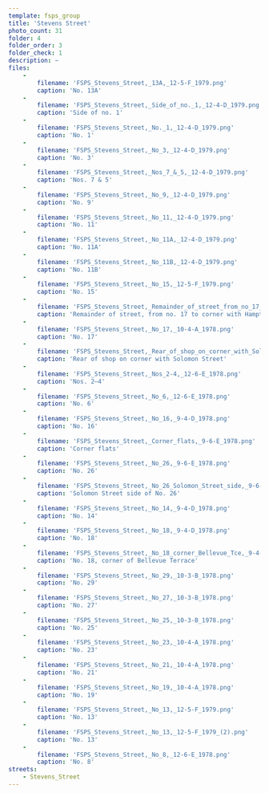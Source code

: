 ```yaml
---
template: fsps_group
title: 'Stevens Street'
photo_count: 31
folder: 4
folder_order: 3
folder_check: 1
description: ~
files:
    -
        filename: 'FSPS_Stevens_Street,_13A,_12-5-F_1979.png'
        caption: 'No. 13A'
    -
        filename: 'FSPS_Stevens_Street,_Side_of_no._1,_12-4-D_1979.png'
        caption: 'Side of no. 1'
    -
        filename: 'FSPS_Stevens_Street,_No._1,_12-4-D_1979.png'
        caption: 'No. 1'
    -
        filename: 'FSPS_Stevens_Street,_No_3,_12-4-D_1979.png'
        caption: 'No. 3'
    -
        filename: 'FSPS_Stevens_Street,_Nos_7_&_5,_12-4-D_1979.png'
        caption: 'Nos. 7 & 5'
    -
        filename: 'FSPS_Stevens_Street,_No_9,_12-4-D_1979.png'
        caption: 'No. 9'
    -
        filename: 'FSPS_Stevens_Street,_No_11,_12-4-D_1979.png'
        caption: 'No. 11'
    -
        filename: 'FSPS_Stevens_Street,_No_11A,_12-4-D_1979.png'
        caption: 'No. 11A'
    -
        filename: 'FSPS_Stevens_Street,_No_11B,_12-4-D_1979.png'
        caption: 'No. 11B'
    -
        filename: 'FSPS_Stevens_Street,_No_15,_12-5-F_1979.png'
        caption: 'No. 15'
    -
        filename: 'FSPS_Stevens_Street,_Remainder_of_street_from_no_17_to_corner_of_Hampton_Road,_10-4-A_1978.png'
        caption: 'Remainder of street, from no. 17 to corner with Hampton Road'
    -
        filename: 'FSPS_Stevens_Street,_No_17,_10-4-A_1978.png'
        caption: 'No. 17'
    -
        filename: 'FSPS_Stevens_Street,_Rear_of_shop_on_corner_with_Solomon_Street,_10-4-A_1978.png'
        caption: 'Rear of shop on corner with Solomon Street'
    -
        filename: 'FSPS_Stevens_Street,_Nos_2-4,_12-6-E_1978.png'
        caption: 'Nos. 2–4'
    -
        filename: 'FSPS_Stevens_Street,_No_6,_12-6-E_1978.png'
        caption: 'No. 6'
    -
        filename: 'FSPS_Stevens_Street,_No_16,_9-4-D_1978.png'
        caption: 'No. 16'
    -
        filename: 'FSPS_Stevens_Street,_Corner_flats,_9-6-E_1978.png'
        caption: 'Corner flats'
    -
        filename: 'FSPS_Stevens_Street,_No_26,_9-6-E_1978.png'
        caption: 'No. 26'
    -
        filename: 'FSPS_Stevens_Street,_No_26_Solomon_Street_side,_9-6-E_1978.png'
        caption: 'Solomon Street side of No. 26'
    -
        filename: 'FSPS_Stevens_Street,_No_14,_9-4-D_1978.png'
        caption: 'No. 14'
    -
        filename: 'FSPS_Stevens_Street,_No_18,_9-4-D_1978.png'
        caption: 'No. 18'
    -
        filename: 'FSPS_Stevens_Street,_No_18_corner_Bellevue_Tce,_9-4-D_1978.png'
        caption: 'No. 18, corner of Bellevue Terrace'
    -
        filename: 'FSPS_Stevens_Street,_No_29,_10-3-B_1978.png'
        caption: 'No. 29'
    -
        filename: 'FSPS_Stevens_Street,_No_27,_10-3-B_1978.png'
        caption: 'No. 27'
    -
        filename: 'FSPS_Stevens_Street,_No_25,_10-3-B_1978.png'
        caption: 'No. 25'
    -
        filename: 'FSPS_Stevens_Street,_No_23,_10-4-A_1978.png'
        caption: 'No. 23'
    -
        filename: 'FSPS_Stevens_Street,_No_21,_10-4-A_1978.png'
        caption: 'No. 21'
    -
        filename: 'FSPS_Stevens_Street,_No_19,_10-4-A_1978.png'
        caption: 'No. 19'
    -
        filename: 'FSPS_Stevens_Street,_No_13,_12-5-F_1979.png'
        caption: 'No. 13'
    -
        filename: 'FSPS_Stevens_Street,_No_13,_12-5-F_1979_(2).png'
        caption: 'No. 13'
    -
        filename: 'FSPS_Stevens_Street,_No_8,_12-6-E_1978.png'
        caption: 'No. 8'
streets:
    - Stevens_Street
---
```

